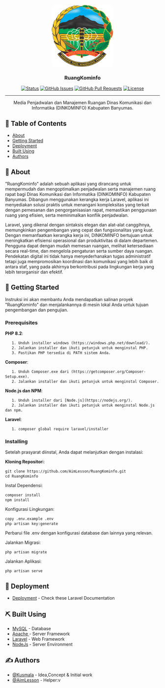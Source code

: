 <p align="center">
  <a href="" rel="noopener">
 <img width=200px height=200px src="public/asset/logo.png" alt="Project logo"></a>
</p>

<h3 align="center">RuangKominfo</h3>

<div align="center">

[![Status](https://img.shields.io/badge/status-active-success.svg)]()
[![GitHub Issues](https://img.shields.io/github/issues/kylelobo/The-Documentation-Compendium.svg)](https://github.com/kylelobo/The-Documentation-Compendium/issues)
[![GitHub Pull Requests](https://img.shields.io/github/issues-pr/kylelobo/The-Documentation-Compendium.svg)](https://github.com/kylelobo/The-Documentation-Compendium/pulls)
[![License](https://img.shields.io/badge/license-MIT-blue.svg)](/LICENSE)

</div>

---

<p align="center"> Media Penjadwalan dan Manajemen Ruangan Dinas Komunikasi dan Informatika (DINKOMINFO) Kabupaten Banyumas.
    <br> 
</p>

## 📝 Table of Contents

- [About](#about)
- [Getting Started](#getting_started)
- [Deployment](#deployment)
- [Built Using](#built_using)
- [Authors](#authors)

## 🧐 About <a name = "about"></a>

"RuangKominfo" adalah sebuah aplikasi yang dirancang untuk mempermudah dan mengoptimalkan penjadwalan serta manajemen ruang rapat bagi Dinas Komunikasi dan Informatika (DINKOMINFO) Kabupaten Banyumas. Dibangun menggunakan kerangka kerja Laravel, aplikasi ini menyediakan solusi praktis untuk menangani kompleksitas yang terkait dengan pemesanan dan pengorganisasian rapat, memastikan penggunaan ruang yang efisien, serta meminimalkan konflik penjadwalan.

Laravel, yang dikenal dengan sintaksis elegan dan alat-alat canggihnya, memungkinkan pengembangan yang cepat dan fungsionalitas yang kuat. Dengan memanfaatkan kerangka kerja ini, DINKOMINFO bertujuan untuk meningkatkan efisiensi operasional dan produktivitas di dalam departemen. Pengguna dapat dengan mudah memesan ruangan, melihat ketersediaan secara real-time, dan mengelola pengaturan serta sumber daya ruangan. Pendekatan digital ini tidak hanya menyederhanakan tugas administratif tetapi juga mempromosikan koordinasi dan komunikasi yang lebih baik di antara staf, yang pada akhirnya berkontribusi pada lingkungan kerja yang lebih terorganisir dan efektif.

## 🏁 Getting Started <a name = "getting_started"></a>

Instruksi ini akan membantu Anda mendapatkan salinan proyek "RuangKominfo" dan menjalankannya di mesin lokal Anda untuk tujuan pengembangan dan pengujian.

### Prerequisites

**PHP 8.2**:

```
   1. Unduh installer windows (https://windows.php.net/download/).
   2. Jalankan installer dan ikuti petunjuk untuk menginstal PHP.
   3. Pastikan PHP tersedia di PATH sistem Anda.
```

**Composer**:

```
   1. Unduh Composer.exe dari (https://getcomposer.org/Composer-Setup.exe).
   2. Jalankan installer dan ikuti petunjuk untuk menginstal Composer.
```

**Node.js dan NPM**:

```
   1. Unduh installer dari [Node.js](https://nodejs.org/).
   2. Jalankan installer dan ikuti petunjuk untuk menginstal Node.js dan npm.
```

**Laravel**:

```
   1. composer global require laravel/installer
```

### Installing

Setelah prasyarat diinstal, Anda dapat melanjutkan dengan instalasi:

**Kloning Repositor**i:

```
git clone https://github.com/AimLesson/RuangKominfo.git
cd RuangKominfo
```

Instal Dependensi:

```
composer install
npm install
```

Konfigurasi Lingkungan:

```
copy .env.example .env
php artisan key:generate
```
Perbarui file .env dengan konfigurasi database dan lainnya yang relevan.

Jalankan Migrasi:

```
php artisan migrate
```

Jalankan Aplikasi:

```
php artisan serve 
```

## 🚀 Deployment <a name = "deployment"></a>

- [Deployment](https://laravel.com/docs/11.x/deployment) - Check these Laravel Documentation

## ⛏️ Built Using <a name = "built_using"></a>

- [MySQL](https://www.mysql.com/) - Database
- [Apache ](https://httpd.apache.org/) - Server Framework
- [Laravel](https://laravel.com/) - Web Framework
- [NodeJs](https://nodejs.org/en/) - Server Environment

## ✍️ Authors <a name = "authors"></a>

- [@Kusmala](https://github.com/Kusmala) - Idea,Concept & Initial work
- [@AimLesson](https://github.com/Aimlesson) - Helper:v
